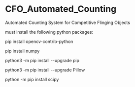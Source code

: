 # CFO_Automated_Counting
Automated Counting System for Competitive Flinging Objects

must install the following python packages:

pip install opencv-contrib-python

pip install numpy

python3 -m pip install --upgrade pip

python3 -m pip install --upgrade Pillow

python -m pip install scipy
